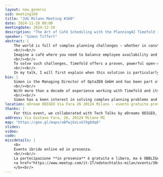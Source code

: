 ```yaml
---
layout: new_generic
uid: meeting160
title: "JUG Milano Meeting #160"
date: 2024-11-28 00:00
meetingdate: 2024-12-10
description: "The Art of Café Scheduling with the PlanningAI Timefold in Java: No more spilled shifts!"
speaker: "Simon Tiffert"
abstract: |
    The world is full of complex planning challenges – whether in construction projects, production, vehicle routing, or, to make it more relatable, in scheduling shifts for employees in a busy café in Milan.
    <br/><br/>
    Imagine a café where you need to balance employee availability and skills with the demands of the business every day. Who can cover the morning or evening shifts? Who has the necessary barista skills? And how do you ensure no one works overtime or violates labor regulations?
    <br/><br/>
    To solve such challenges, Timefold offers a proven, powerful open-source solution in Java. With Timefold, complex planning problems – like our café scheduling – can be easily modeled using POJOs, annotations, and a Stream API.
    <br/><br/>
    In my talk, I will first explain when this solution is particularly useful and how PlanningAI differs from GenAI. Then, step by step, I'll demonstrate how to model and optimize our café’s shift scheduling problem using Timefold. Finally, I’ll show how to integrate it with Quarkus as a cloud-native application, enabling developers to build  planning systems directly in Java.
bio: |
    Simon is the Managing Director of OptaZEN GmbH and has been part of the agile Java ecosystem for over 20 years, taking on various roles throughout his career.
    <br/><br/>
    With more than a decade of experience working with Timefold and its predecessors, he combines his background in Java development with insights gained from his studies in scientific programming.
    <br/><br/>
    Simon has a keen interest in solving complex planning problems and exploring how PlanningAI-driven solutions can address real-world challenges.
location: eDream ODIGEO Via Fara 26 20124 Milano - evento gratuito previa registrazione OBBLIGATORIA (vedi dettagli)
thanks: | 
    For this event, we collaborated with Tech Talks by eDreams ODIGEO, a series of free conferences dedicated to showing the use of disruptive technology in the transformation of travel.<br/>eDreams ODIGEO, is the world’s leading travel subscription platform and one of the largest e-commerce businesses in Europe. Tech Talks happens in 6 locations across 3 countries, where the eDreams ODIGEO Tech Labs are based: Madrid, Mallorca, Alicante, Milan and Porto.
address: Via Gustavo Fara, 26, 20124 Milano MI
map: "https://goo.gl/maps/oBfwjGvLsG7XgDdq8"
slides: 
video: 
code:
miscdetails: |
    <b>
    Evento ibrido online ed in presenza.
    <br/><br/>
    La partecipazione **in presenza** è gratuita e libera, ma è OBBLIGATORIA la registrazione su:
    <a href="https://www.meetup.com/it-IT/edotechtalks-milan/events/304627587/">form di registrazione per partecipare a JUG Milano in presenza</a>
    </b><br/>
---
```

